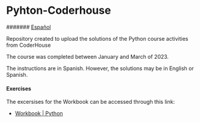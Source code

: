 # Pyhton-Coderhouse

####### [Español](README-sp.md)

Repository created to upload the solutions of the Python course activities from CoderHouse

The course was completed between January and March of 2023.

The instructions are in Spanish. However, the solutions may be in English or Spanish.

#### Exercises
The excersises for the Workbook can be accessed through this link:
- [Workbook | Python](https://docs.google.com/presentation/d/1GN6BdVU1Er5vhU9PRmDiE-rLbeiP1o2ALgWQXnMWj_s/edit?usp=share_link)